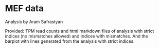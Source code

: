 # MEF data

Analysis by Aram Safrastyan

Provided: TPM read counts and html markdown files of analysis with strict indices (no mismatches allowed) and indices with mismatches. And the barplot with lines generated from the analysis with strict indices. 
